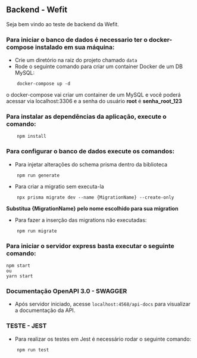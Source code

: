 ## Backend - Wefit

Seja bem vindo ao teste de backend da Wefit.

### Para iniciar o banco de dados é necessario ter o docker-compose instalado em sua máquina:
- Crie um diretório na raiz do projeto chamado `data`
- Rode o seguinte comando para criar um container Docker de um DB MySQL:

```
    docker-compose up -d
```

o docker-compose vai criar um container de um MySQL e você poderá acessar via localhost:3306 e a senha do usuário **root** é **senha_root_123**

### Para instalar as dependências da aplicação, execute o comando:

```
    npm install
```

### Para configurar o banco de dados execute os comandos:
- Para injetar alterações do schema prisma dentro da biblioteca
```
    npm run generate
```

- Para criar a migratio sem executa-la
```
    npx prisma migrate dev --name {MigrationName} --create-only
```
**Substitua {MigrationName} pelo nome escolhido para sua migration**

- Para fazer a inserção das migrations não executadas:
```
    npm run migrate
```

### Para iniciar o servidor express basta executar o seguinte comando:

    npm start
    ou
    yarn start

### Documentação OpenAPI 3.0 - SWAGGER

- Após servidor iniciado, acesse `localhost:4568/api-docs` para visualizar a documentação da API.

### TESTE - JEST

- Para realizar os testes em Jest é necessário rodar o seguinte comando:
```
    npm run test
``` 

